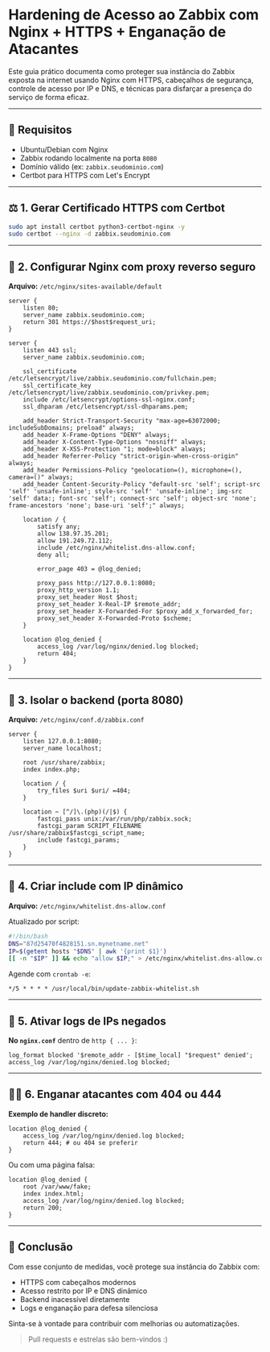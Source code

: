 # Hardening de Acesso ao Zabbix com Nginx + HTTPS + Enganação de Atacantes

Este guia prático documenta como proteger sua instância do Zabbix exposta na internet usando Nginx com HTTPS, cabeçalhos de segurança, controle de acesso por IP e DNS, e técnicas para disfarçar a presença do serviço de forma eficaz.

---

## 🔐 Requisitos

* Ubuntu/Debian com Nginx
* Zabbix rodando localmente na porta `8080`
* Domínio válido (ex: `zabbix.seudominio.com`)
* Certbot para HTTPS com Let's Encrypt

---

## ⚖️ 1. Gerar Certificado HTTPS com Certbot

```bash
sudo apt install certbot python3-certbot-nginx -y
sudo certbot --nginx -d zabbix.seudominio.com
```

---

## 📂 2. Configurar Nginx com proxy reverso seguro

**Arquivo:** `/etc/nginx/sites-available/default`

```nginx
server {
    listen 80;
    server_name zabbix.seudominio.com;
    return 301 https://$host$request_uri;
}

server {
    listen 443 ssl;
    server_name zabbix.seudominio.com;

    ssl_certificate /etc/letsencrypt/live/zabbix.seudominio.com/fullchain.pem;
    ssl_certificate_key /etc/letsencrypt/live/zabbix.seudominio.com/privkey.pem;
    include /etc/letsencrypt/options-ssl-nginx.conf;
    ssl_dhparam /etc/letsencrypt/ssl-dhparams.pem;

    add_header Strict-Transport-Security "max-age=63072000; includeSubDomains; preload" always;
    add_header X-Frame-Options "DENY" always;
    add_header X-Content-Type-Options "nosniff" always;
    add_header X-XSS-Protection "1; mode=block" always;
    add_header Referrer-Policy "strict-origin-when-cross-origin" always;
    add_header Permissions-Policy "geolocation=(), microphone=(), camera=()" always;
    add_header Content-Security-Policy "default-src 'self'; script-src 'self' 'unsafe-inline'; style-src 'self' 'unsafe-inline'; img-src 'self' data:; font-src 'self'; connect-src 'self'; object-src 'none'; frame-ancestors 'none'; base-uri 'self';" always;

    location / {
        satisfy any;
        allow 138.97.35.201;
        allow 191.249.72.112;
        include /etc/nginx/whitelist.dns-allow.conf;
        deny all;

        error_page 403 = @log_denied;

        proxy_pass http://127.0.0.1:8080;
        proxy_http_version 1.1;
        proxy_set_header Host $host;
        proxy_set_header X-Real-IP $remote_addr;
        proxy_set_header X-Forwarded-For $proxy_add_x_forwarded_for;
        proxy_set_header X-Forwarded-Proto $scheme;
    }

    location @log_denied {
        access_log /var/log/nginx/denied.log blocked;
        return 404;
    }
}
```

---

## 🔐 3. Isolar o backend (porta 8080)

**Arquivo:** `/etc/nginx/conf.d/zabbix.conf`

```nginx
server {
    listen 127.0.0.1:8080;
    server_name localhost;

    root /usr/share/zabbix;
    index index.php;

    location / {
        try_files $uri $uri/ =404;
    }

    location ~ [^/]\.(php)(/|$) {
        fastcgi_pass unix:/var/run/php/zabbix.sock;
        fastcgi_param SCRIPT_FILENAME /usr/share/zabbix$fastcgi_script_name;
        include fastcgi_params;
    }
}
```

---

## 🏡 4. Criar include com IP dinâmico

**Arquivo:** `/etc/nginx/whitelist.dns-allow.conf`

Atualizado por script:

```bash
#!/bin/bash
DNS="87d25470f4828151.sn.mynetname.net"
IP=$(getent hosts "$DNS" | awk '{print $1}')
[[ -n "$IP" ]] && echo "allow $IP;" > /etc/nginx/whitelist.dns-allow.conf && nginx -t && systemctl reload nginx
```

Agende com `crontab -e`:

```cron
*/5 * * * * /usr/local/bin/update-zabbix-whitelist.sh
```

---

## 📃 5. Ativar logs de IPs negados

**No `nginx.conf`** dentro de `http { ... }`:

```nginx
log_format blocked '$remote_addr - [$time_local] "$request" denied';
access_log /var/log/nginx/denied.log blocked;
```

---

## 🕵️‍♂️ 6. Enganar atacantes com 404 ou 444

**Exemplo de handler discreto:**

```nginx
location @log_denied {
    access_log /var/log/nginx/denied.log blocked;
    return 444; # ou 404 se preferir
}
```

Ou com uma página falsa:

```nginx
location @log_denied {
    root /var/www/fake;
    index index.html;
    access_log /var/log/nginx/denied.log blocked;
    return 200;
}
```

---

## 🚀 Conclusão

Com esse conjunto de medidas, você protege sua instância do Zabbix com:

* HTTPS com cabeçalhos modernos
* Acesso restrito por IP e DNS dinâmico
* Backend inacessível diretamente
* Logs e enganação para defesa silenciosa

Sinta-se à vontade para contribuir com melhorias ou automatizações.

> Pull requests e estrelas são bem-vindos :)
